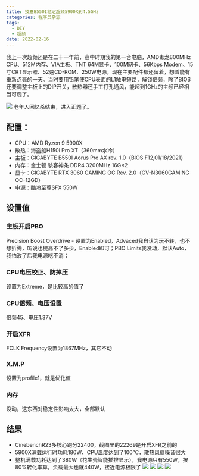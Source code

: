 ```yaml
---
title: 技嘉B550I稳定超频5900X到4.5GHz
categories: 程序员杂志
tags:
  - DIY
  - 超频
date: 2022-02-16
---
```

我上一次超频还是在二十一年前，高中时期我的第一台电脑，AMD毒龙800MHz CPU、512M内存、VIA主板、TNT 64M显卡、100M网卡、56Kbps Modem、15寸CRT显示器、52速CD-ROM、250W电源，现在主要配件都还留着，想着能有重新点亮的一天。当时要用铅笔使CPU表面的L1触电短路，解锁倍频，除了BIOS还要调整主板上的DIP开关，散热器还手工打孔通风，能超到1GHz的主频已经相当可观了。
<!--more-->
![](https://oldmanblog.oss-cn-guangzhou.aliyuncs.com/blogR-C.jpg)
老年人回忆杀结束，进入正题了。

## 配置：
* CPU：AMD Ryzen 9 5900X
* 散热：海盗船H150i Pro XT（360mm水冷）
* 主板：GIGABYTE B550I Aorus Pro AX rev. 1.0（BIOS F12,01/18/2021）
* 内存：金士顿 骇客神条 DDR4 3200MHz 16G×2
* 显卡：GIGABYTE RTX 3060 GAMING OC Rev. 2.0（GV-N3060GAMING OC-12GD）
* 电源：酷冷至尊SFX 550W

## 设置值
### 主板开启PBO
  Precision Boost Overdrive - 设置为Enabled，Advaced我自认为玩不转，也不想折腾，听说也提高不了多少，Enabled即可；PBO Limits我没动，默认Auto，我怕改了后我电源吃不消；

### CPU电压校正、防掉压
  设置为Extreme，是比较高的值了

### CPU倍频、电压设置
  倍频45、电压1.37V

### 开启XFR
  FCLK Frequency设置为1867MHz，其它不动

### X.M.P
  设置为profile1，就是优化值

### 内存
  没动，这东西对稳定性影响太大，全部默认

## 结果 
* CinebenchR23多核心跑分22400，截图里的22269是开启XFR之前的
* 5900X满载运行时功耗180W、CPU温度达到了100℃，散热风扇噪音很大
* 整机满载功耗达到了380W（花生壳智能插排显示），我电源只有550W，按80%转化率算，负载最大也就440W，接近电源极限了
![](https://oldmanblog.oss-cn-guangzhou.aliyuncs.com/blog5900x4.PNG)
![](https://oldmanblog.oss-cn-guangzhou.aliyuncs.com/blog5900x3.PNG)
![](https://oldmanblog.oss-cn-guangzhou.aliyuncs.com/blog5900x.png)
![](https://oldmanblog.oss-cn-guangzhou.aliyuncs.com/blog5900x2.PNG)

